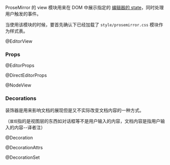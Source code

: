 ProseMirror 的 view 模块用来在 DOM 中展示指定的 [编辑器的 state](#state.EditorState)，同时处理用户触发的事件。 

当使用该模块的时候，要首先确认下已经加载了 `style/prosemirror.css` 模块作为样式表。 

@EditorView

### Props

@EditorProps

@DirectEditorProps

@NodeView

### Decorations

装饰器是用来影响文档的展现但是又不实际改变文档内容的一种方式。

（`展现`指的是视图层的东西如对话框等不是用户输入的内容，文档内容是指用户输入的内容--译者注）

@Decoration

@DecorationAttrs

@DecorationSet
